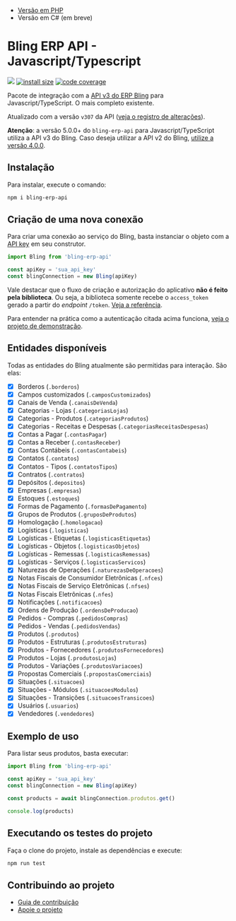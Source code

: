 - [Versão em PHP](https://github.com/AlexandreBellas/bling-erp-api-php)
- Versão em C# (em breve)

# Bling ERP API - Javascript/Typescript

[![](https://img.shields.io/npm/v/bling-erp-api.svg)](https://www.npmjs.com/package/bling-erp-api)
[![install size](https://packagephobia.com/badge?p=bling-erp-api)](https://packagephobia.com/result?p=bling-erp-api)
[![code coverage](https://coveralls.io/repos/github/AlexandreBellas/bling-erp-api-js/badge.svg?branch=main)](https://coveralls.io/github/AlexandreBellas/bling-erp-api?branch=main)

Pacote de integração com a [API v3 do ERP Bling](https://developer.bling.com.br)
para Javascript/TypeScript. O mais completo existente.

Atualizado com a versão `v307` da API ([veja o registro de alterações](https://developer.bling.com.br/changelogs#2024-08-21)).

**Atenção**: a versão 5.0.0+ do `bling-erp-api` para Javascript/TypeScript
utiliza a API v3 do Bling. Caso deseja utilizar a API v2 do Bling,
[utilize a versão 4.0.0](https://github.com/AlexandreBellas/bling-erp-api-js/tree/v4.0.0).

## Instalação

Para instalar, execute o comando:

```bash
npm i bling-erp-api
```

## Criação de uma nova conexão

Para criar uma conexão ao serviço do Bling, basta instanciar o objeto com a [API key](https://developer.bling.com.br/autenticacao) em seu construtor.

```js
import Bling from 'bling-erp-api'

const apiKey = 'sua_api_key'
const blingConnection = new Bling(apiKey)
```

Vale destacar que o fluxo de criação e autorização do aplicativo **não é feito
pela biblioteca**. Ou seja, a biblioteca somente recebe o `access_token` gerado
a partir do _endpoint_ `/token`. [Veja a referência](https://developer.bling.com.br/aplicativos#tokens-de-acesso).

Para entender na prática como a autenticação citada acima funciona, [veja o
projeto de demonstração](https://github.com/AlexandreBellas/bling-erp-api-js/tree/main/demo).

## Entidades disponíveis

Todas as entidades do Bling atualmente são permitidas para interação. São elas:

- [x] Borderos (`.borderos`)
- [x] Campos customizados (`.camposCustomizados`)
- [x] Canais de Venda (`.canaisDeVenda`)
- [x] Categorias - Lojas (`.categoriasLojas`)
- [x] Categorias - Produtos (`.categoriasProdutos`)
- [x] Categorias - Receitas e Despesas (`.categoriasReceitasDespesas`)
- [x] Contas a Pagar (`.contasPagar`)
- [x] Contas a Receber (`.contasReceber`)
- [x] Contas Contábeis (`.contasContabeis`)
- [x] Contatos (`.contatos`)
- [x] Contatos - Tipos (`.contatosTipos`)
- [x] Contratos (`.contratos`)
- [x] Depósitos (`.depositos`)
- [x] Empresas (`.empresas`)
- [x] Estoques (`.estoques`)
- [x] Formas de Pagamento (`.formasDePagamento`)
- [x] Grupos de Produtos (`.gruposDeProdutos`)
- [x] Homologação (`.homologacao`)
- [x] Logísticas (`.logisticas`)
- [x] Logísticas - Etiquetas (`.logisticasEtiquetas`)
- [x] Logísticas - Objetos (`.logisticasObjetos`)
- [x] Logísticas - Remessas (`.logisticasRemessas`)
- [x] Logísticas - Serviços (`.logisticasServicos`)
- [x] Naturezas de Operações (`.naturezasDeOperacoes`)
- [x] Notas Fiscais de Consumidor Eletrônicas (`.nfces`)
- [x] Notas Fiscais de Serviço Eletrônicas (`.nfses`)
- [x] Notas Fiscais Eletrônicas (`.nfes`)
- [x] Notificações (`.notificacoes`)
- [x] Ordens de Produção (`.ordensDeProducao`)
- [x] Pedidos - Compras (`.pedidosCompras`)
- [x] Pedidos - Vendas (`.pedidosVendas`)
- [x] Produtos (`.produtos`)
- [x] Produtos - Estruturas (`.produtosEstruturas`)
- [x] Produtos - Fornecedores (`.produtosFornecedores`)
- [x] Produtos - Lojas (`.produtosLojas`)
- [x] Produtos - Variações (`.produtosVariacoes`)
- [x] Propostas Comerciais (`.propostasComerciais`)
- [x] Situações (`.situacoes`)
- [x] Situações - Módulos (`.situacoesModulos`)
- [x] Situações - Transições (`.situacoesTransicoes`)
- [x] Usuários (`.usuarios`)
- [x] Vendedores (`.vendedores`)

## Exemplo de uso

Para listar seus produtos, basta executar:

```js
import Bling from 'bling-erp-api'

const apiKey = 'sua_api_key'
const blingConnection = new Bling(apiKey)

const products = await blingConnection.produtos.get()

console.log(products)
```

## Executando os testes do projeto

Faça o clone do projeto, instale as dependências e execute:

```bash
npm run test
```

## Contribuindo ao projeto

- [Guia de contribuição](https://github.com/AlexandreBellas/bling-erp-api-js/blob/v5.0.0/CONTRIBUTING.md)
- [Apoie o projeto](https://www.paypal.com/donate/?hosted_button_id=G2NJKZ5MUMKBS)

